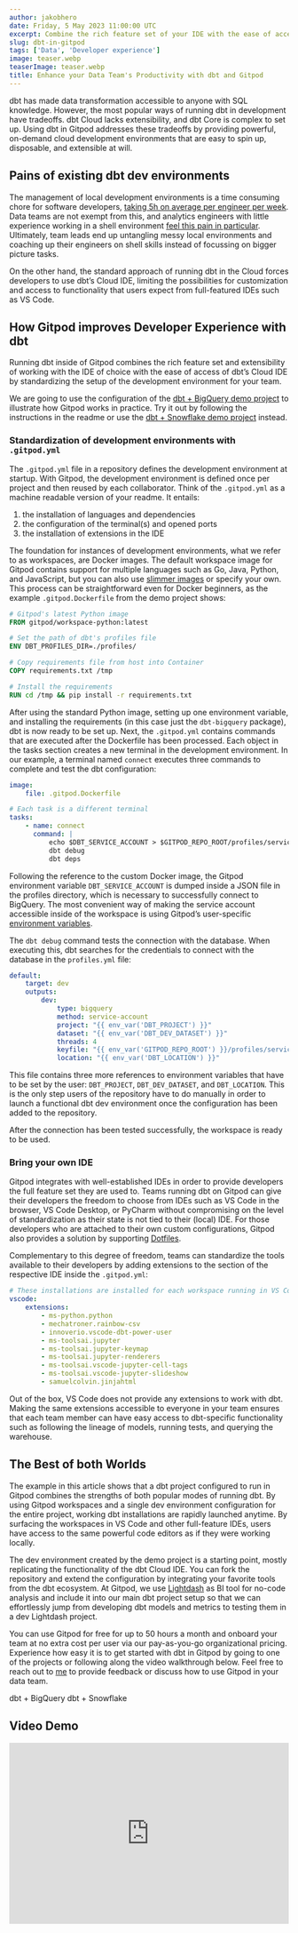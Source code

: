 ```yaml
---
author: jakobhero
date: Friday, 5 May 2023 11:00:00 UTC
excerpt: Combine the rich feature set of your IDE with the ease of access of dbt Cloud by running dbt core in Gitpod
slug: dbt-in-gitpod
tags: ['Data', 'Developer experience']
image: teaser.webp
teaserImage: teaser.webp
title: Enhance your Data Team's Productivity with dbt and Gitpod
---
```


<script context="module">
  export const prerender = true;
</script>

<script>
  import LinkButton from "$lib/components/ui-library/link-button/link-button.svelte"
</script>

dbt has made data transformation accessible to anyone with SQL knowledge. However, the most popular ways of running dbt in development have tradeoffs. dbt Cloud lacks extensibility, and dbt Core is complex to set up. Using dbt in Gitpod addresses these tradeoffs by providing powerful, on-demand cloud development environments that are easy to spin up, disposable, and extensible at will.

## Pains of existing dbt dev environments

The management of local development environments is a time consuming chore for software developers, [taking 5h on average per engineer per week](https://www.gitpod.io/customers). Data teams are not exempt from this, and analytics engineers with little experience working in a shell environment [feel this pain in particular](https://discourse.getdbt.com/t/setting-up-vscode-to-use-with-the-dbt-cli/3291/6). Ultimately, team leads end up untangling messy local environments and coaching up their engineers on shell skills instead of focussing on bigger picture tasks.

On the other hand, the standard approach of running dbt in the Cloud forces developers to use dbt’s Cloud IDE, limiting the possibilities for customization and access to functionality that users expect from full-featured IDEs such as VS Code.

## How Gitpod improves Developer Experience with dbt

Running dbt inside of Gitpod combines the rich feature set and extensibility of working with the IDE of choice with the ease of access of dbt’s Cloud IDE by standardizing the setup of the development environment for your team.

We are going to use the configuration of the [dbt + BigQuery demo project](https://github.com/gitpod-samples/template-dbt-bigquery) to illustrate how Gitpod works in practice. Try it out by following the instructions in the readme or use the [dbt + Snowflake demo project](https://github.com/gitpod-samples/template-dbt-snowflake) instead.

### Standardization of development environments with `.gitpod.yml`

The `.gitpod.yml` file in a repository defines the development environment at startup. With Gitpod, the development environment is defined once per project and then reused by each collaborator. Think of the `.gitpod.yml` as a machine readable version of your readme. It entails:

1. the installation of languages and dependencies
2. the configuration of the terminal(s) and opened ports
3. the installation of extensions in the IDE

The foundation for instances of development environments, what we refer to as workspaces, are Docker images. The default workspace image for Gitpod contains support for multiple languages such as Go, Java, Python, and JavaScript, but you can also use [slimmer images](https://hub.docker.com/u/gitpod/) or specify your own. This process can be straightforward even for Docker beginners, as the example `.gitpod.Dockerfile` from the demo project shows:

```dockerfile title=".gitpod.Dockerfile"
# Gitpod's latest Python image
FROM gitpod/workspace-python:latest

# Set the path of dbt's profiles file
ENV DBT_PROFILES_DIR=./profiles/

# Copy requirements file from host into Container
COPY requirements.txt /tmp

# Install the requirements
RUN cd /tmp && pip install -r requirements.txt
```

After using the standard Python image, setting up one environment variable, and installing the requirements (in this case just the `dbt-bigquery` package), dbt is now ready to be set up. Next, the `.gitpod.yml` contains commands that are executed after the Dockerfile has been processed. Each object in the tasks section creates a new terminal in the development environment. In our example, a terminal named `connect` executes three commands to complete and test the dbt configuration:

```yml title=".gitpod.yml"
image:
    file: .gitpod.Dockerfile

# Each task is a different terminal
tasks:
    - name: connect
      command: |
          echo $DBT_SERVICE_ACCOUNT > $GITPOD_REPO_ROOT/profiles/service_account.json
          dbt debug
          dbt deps
```

Following the reference to the custom Docker image, the Gitpod environment variable `DBT_SERVICE_ACCOUNT` is dumped inside a JSON file in the profiles directory, which is necessary to successfully connect to BigQuery. The most convenient way of making the service account accessible inside of the workspace is using Gitpod’s user-specific [environment variables](https://www.gitpod.io/docs/configure/projects/environment-variables#user-specific-environment-variables).

The `dbt debug` command tests the connection with the database. When executing this, dbt searches for the credentials to connect with the database in the `profiles.yml` file:

```yml title="profiles.yml"
default:
    target: dev
    outputs:
        dev:
            type: bigquery
            method: service-account
            project: "{{ env_var('DBT_PROJECT') }}"
            dataset: "{{ env_var('DBT_DEV_DATASET') }}"
            threads: 4
            keyfile: "{{ env_var('GITPOD_REPO_ROOT') }}/profiles/service_account.json"
            location: "{{ env_var('DBT_LOCATION') }}"
```

This file contains three more references to environment variables that have to be set by the user: `DBT_PROJECT`, `DBT_DEV_DATASET`, and `DBT_LOCATION`. This is the only step users of the repository have to do manually in order to launch a functional dbt dev environment once the configuration has been added to the repository.

After the connection has been tested successfully, the workspace is ready to be used.

### Bring your own IDE

Gitpod integrates with well-established IDEs in order to provide developers the full feature set they are used to. Teams running dbt on Gitpod can give their developers the freedom to choose from IDEs such as VS Code in the browser, VS Code Desktop, or PyCharm without compromising on the level of standardization as their state is not tied to their (local) IDE. For those developers who are attached to their own custom configurations, Gitpod also provides a solution by supporting [Dotfiles](https://www.gitpod.io/docs/configure/user-settings/dotfiles).

Complementary to this degree of freedom, teams can standardize the tools available to their developers by adding extensions to the section of the respective IDE inside the `.gitpod.yml`:

```yml title=".gitpod.yml"
# These installations are installed for each workspace running in VS Code
vscode:
    extensions:
        - ms-python.python
        - mechatroner.rainbow-csv
        - innoverio.vscode-dbt-power-user
        - ms-toolsai.jupyter
        - ms-toolsai.jupyter-keymap
        - ms-toolsai.jupyter-renderers
        - ms-toolsai.vscode-jupyter-cell-tags
        - ms-toolsai.vscode-jupyter-slideshow
        - samuelcolvin.jinjahtml
```

Out of the box, VS Code does not provide any extensions to work with dbt. Making the same extensions accessible to everyone in your team ensures that each team member can have easy access to dbt-specific functionality such as following the lineage of models, running tests, and querying the warehouse.

## The Best of both Worlds

The example in this article shows that a dbt project configured to run in Gitpod combines the strengths of both popular modes of running dbt.
By using Gitpod workspaces and a single dev environment configuration for the entire project, working dbt installations are rapidly launched anytime.
By surfacing the workspaces in VS Code and other full-feature IDEs, users have access to the same powerful code editors as if they were working locally.

The dev environment created by the demo project is a starting point, mostly replicating the functionality of the dbt Cloud IDE. You can fork the repository and extend the configuration by integrating your favorite tools from the dbt ecosystem. At Gitpod, we use [Lightdash](https://www.lightdash.com/) as BI tool for no-code analysis and include it into our main dbt project setup so that we can effortlessly jump from developing dbt models and metrics to testing them in a dev Lightdash project.

You can use Gitpod for free for up to 50 hours a month and onboard your team at no extra cost per user via our pay-as-you-go organizational pricing. Experience how easy it is to get started with dbt in Gitpod by going to one of the projects or following along the video walkthrough below. Feel free to reach out to [me](https://www.linkedin.com/in/jakob-herold/) to provide feedback or discuss how to use Gitpod in your data team.

<LinkButton href="https://github.com/gitpod-samples/template-dbt-bigquery" variant="primary" size="medium">dbt + BigQuery</LinkButton>
<LinkButton href="https://github.com/gitpod-samples/template-dbt-snowflake" variant="cta" size="medium">dbt + Snowflake</LinkButton>

## Video Demo

<div style="position: relative; padding-bottom: 64.63195691202873%; height: 0;"><iframe class="rounded-md" src="https://www.loom.com/embed/803d19417e5a48ac8617e7c9582acf42?hide_owner=true&hide_title=true&hideEmbedTopBar=true" title="Gitpod Demo: DBT in Gitpod" frameborder="0" webkitallowfullscreen mozallowfullscreen allowfullscreen style="position: absolute; top: 0; left: 0; width: 100%; height: 100%;"></iframe></div>
